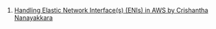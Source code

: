 
1. [Handling Elastic Network Interface(s) (ENIs) in AWS by Crishantha Nanayakkara](https://crishantha.medium.com/handling-elastic-network-interface-s-enis-in-aws-part-01-9696fe6f6df0)